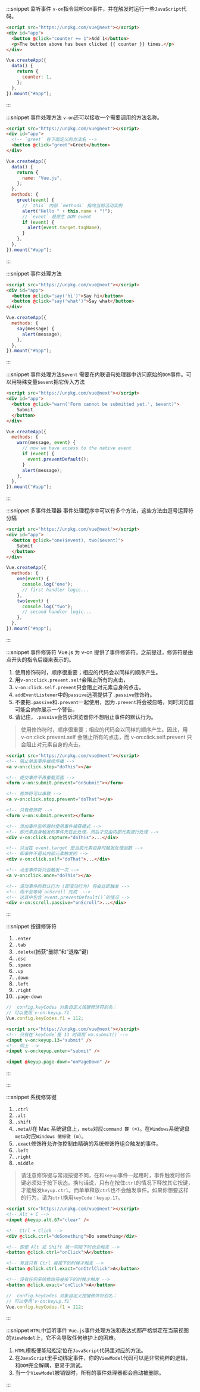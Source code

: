 :::snippet 监听事件
`v-on`指令监听`DOM`事件，并在触发时运行一些`JavaScript`代码。

```html
<script src="https://unpkg.com/vue@next"></script>
<div id="app">
  <button @click="counter += 1">Add 1</button>
  <p>The button above has been clicked {{ counter }} times.</p>
</div>
```

```javascript
Vue.createApp({
  data() {
    return {
      counter: 1,
    };
  },
}).mount("#app");
```

:::

:::snippet 事件处理方法
`v-on`还可以接收一个需要调用的方法名称。

```html
<script src="https://unpkg.com/vue@next"></script>
<div id="app">
  <!-- `greet` 在下面定义的方法名 -->
  <button @click="greet">Greet</button>
</div>
```

```javascript
Vue.createApp({
  data() {
    return {
      name: "Vue.js",
    };
  },
  methods: {
    greet(event) {
      // `this` 内部 `methods` 指向当前活动实例
      alert("Hello " + this.name + "!");
      // `event` 是原生 DOM event
      if (event) {
        alert(event.target.tagName);
      }
    },
  },
}).mount("#app");
```

:::

:::snippet 事件处理方法

```html
<script src="https://unpkg.com/vue@next"></script>
<div id="app">
  <button @click="say('hi')">Say hi</button>
  <button @click="say('what')">Say what</button>
</div>
```

```javascript
Vue.createApp({
  methods: {
    say(message) {
      alert(message);
    },
  },
}).mount("#app");
```

:::

:::snippet 事件处理方法`$event`
需要在内联语句处理器中访问原始的`DOM`事件。可以用特殊变量`$event`把它传入方法

```html
<script src="https://unpkg.com/vue@next"></script>
<div id="app">
  <button @click="warn('Form cannot be submitted yet.', $event)">
    Submit
  </button>
</div>
```

```javascript
Vue.createApp({
  methods: {
    warn(message, event) {
      // now we have access to the native event
      if (event) {
        event.preventDefault();
      }
      alert(message);
    },
  },
}).mount("#app");
```

:::

:::snippet 多事件处理器
事件处理程序中可以有多个方法，这些方法由逗号运算符分隔

```html
<script src="https://unpkg.com/vue@next"></script>
<div id="app">
  <button @click="one($event), two($event)">
    Submit
  </button>
</div>
```

```javascript
Vue.createApp({
  methods: {
    one(event) {
      console.log("one");
      // first handler logic...
    },
    two(event) {
      console.log("two");
      // second handler logic...
    },
  },
}).mount("#app");
```

:::

:::snippet 事件修饰符
Vue.js 为 v-on 提供了事件修饰符。之前提过，修饰符是由点开头的指令后缀来表示的。

1. 使用修饰符时，顺序很重要；相应的代码会以同样的顺序产生。
2. 用`v-on:click.prevent.self`会阻止所有的点击，
3. `v-on:click.self.prevent`只会阻止对元素自身的点击。
4. `addEventListener`中的`passive`选项提供了`.passive`修饰符。
5. 不要把`.passive`和`.prevent`一起使用，因为`.prevent`将会被忽略，同时浏览器可能会向你展示一个警告。
6. 请记住，`.passive`会告诉浏览器你不想阻止事件的默认行为。

> 使用修饰符时，顺序很重要；相应的代码会以同样的顺序产生。因此，用 v-on:click.prevent.self 会阻止所有的点击，而 v-on:click.self.prevent 只会阻止对元素自身的点击。

```html
<script src="https://unpkg.com/vue@next"></script>
<!-- 阻止单击事件继续传播 -->
<a v-on:click.stop="doThis"></a>

<!-- 提交事件不再重载页面 -->
<form v-on:submit.prevent="onSubmit"></form>

<!-- 修饰符可以串联 -->
<a v-on:click.stop.prevent="doThat"></a>

<!-- 只有修饰符 -->
<form v-on:submit.prevent></form>

<!-- 添加事件监听器时使用事件捕获模式 -->
<!-- 即元素自身触发的事件先在此处理，然后才交由内部元素进行处理 -->
<div v-on:click.capture="doThis">...</div>

<!-- 只当在 event.target 是当前元素自身时触发处理函数 -->
<!-- 即事件不是从内部元素触发的 -->
<div v-on:click.self="doThat">...</div>

<!-- 点击事件将只会触发一次 -->
<a v-on:click.once="doThis"></a>

<!-- 滚动事件的默认行为 (即滚动行为) 将会立即触发 -->
<!-- 而不会等待`onScroll`完成  -->
<!-- 这其中包含`event.preventDefault()`的情况 -->
<div v-on:scroll.passive="onScroll">...</div>
```

:::

:::snippet 按键修饰符

1. `.enter`
2. `.tab`
3. `.delete`(捕获“删除”和“退格”键)
4. `.esc`
5. `.space`
6. `.up`
7. `.down`
8. `.left`
9. `.right`
10. `.page-down`

```javascript
//  config.keyCodes 对象自定义按键修饰符别名：
// 可以使用`v-on:keyup.f1`
Vue.config.keyCodes.f1 = 112;
```

```html
<script src="https://unpkg.com/vue@next"></script>
<!-- 只有在`keyCode`是 13 时调用`vm.submit()`-->
<input v-on:keyup.13="submit" />
<!-- 同上 -->
<input v-on:keyup.enter="submit" />

<input @keyup.page-down="onPageDown" />
```

:::

:::

:::snippet 系统修饰键

1. `.ctrl`
2. `.alt`
3. `.shift`
4. `.meta`//在 Mac 系统键盘上，`meta`对应`command 键 (⌘)`。在`Windows`系统键盘`meta`对应`Windows 徽标键 (⊞)`。
5. `.exact`修饰符允许你控制由精确的系统修饰符组合触发的事件。
6. `.left`
7. `.right`
8. `.middle`

> 请注意修饰键与常规按键不同，在和`keyup`事件一起用时，事件触发时修饰键必须处于按下状态。换句话说，只有在按住`ctrl`的情况下释放其它按键，才能触发`keyup.ctrl`。而单单释放`ctrl`也不会触发事件。如果你想要这样的行为，请为`ctrl`换用`keyCode：keyup.17`。

```html
<script src="https://unpkg.com/vue@next"></script>
<!-- Alt + C -->
<input @keyup.alt.67="clear" />

<!-- Ctrl + Click -->
<div @click.ctrl="doSomething">Do something</div>

<!-- 即使 Alt 或 Shift 被一同按下时也会触发 -->
<button @click.ctrl="onClick">A</button>

<!-- 有且只有 Ctrl 被按下的时候才触发 -->
<button @click.ctrl.exact="onCtrlClick">A</button>

<!-- 没有任何系统修饰符被按下的时候才触发 -->
<button @click.exact="onClick">A</button>
```

```javascript
//  config.keyCodes 对象自定义按键修饰符别名：
// 可以使用`v-on:keyup.f1`
Vue.config.keyCodes.f1 = 112;
```

:::

:::snippet `HTML`中监听事件
`Vue.js`事件处理方法和表达式都严格绑定在当前视图的`ViewModel`上，它不会导致任何维护上的困难。

1. `HTML`模板便能轻松定位在`JavaScript`代码里对应的方法。
2. 在`JavaScript`里手动绑定事件，你的`ViewModel`代码可以是非常纯粹的逻辑，和`DOM`完全解耦，更易于测试。
3. 当一个`ViewModel`被销毁时，所有的事件处理器都会自动被删除。

:::
